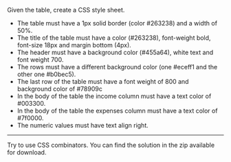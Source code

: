 
Given the table, create a CSS style sheet.

* The table must have a 1px solid border (color #263238) and a width of 50%.
* The title of the table must have a color (#263238), font-weight bold, font-size 18px and margin bottom (4px).
* The header must have a background color (#455a64), white text and font weight 700.
* The rows must have a different background color (one #eceff1 and the other one #b0bec5).
* The last row of the table must have a font weight of 800 and background color of #78909c
* In the body of the table the income column must have a text color of #003300.
* In the body of the table the expenses column must have a text color of #7f0000.
* The numeric values must have text align right.

---

Try to use CSS combinators. You can find the solution in the zip available for download.

